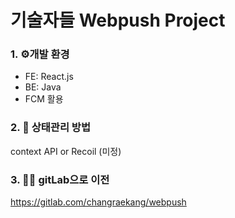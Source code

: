 # 기술자들 Webpush Project                                                                                                                                                                                                                                                                                                                               
### 1. ⚙️개발 환경 
- FE: React.js 
- BE: Java
- FCM 활용

### 2. 🔧 상태관리 방법 
context API or Recoil (미정)

### 3. 🏃‍♀️ gitLab으로 이전
https://gitlab.com/changraekang/webpush
